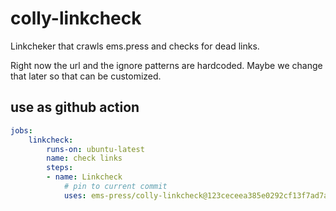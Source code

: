 # colly-linkcheck

Linkcheker that crawls ems.press and checks for dead links.

Right now the url and the ignore patterns are hardcoded.
Maybe we change that later so that can be customized.

## use as github action

```yaml
jobs:
    linkcheck:
        runs-on: ubuntu-latest
        name: check links
        steps:
        - name: Linkcheck
            # pin to current commit
            uses: ems-press/colly-linkcheck@123ceceea385e0292cf13f7ad7aa2ba85335ab01
```